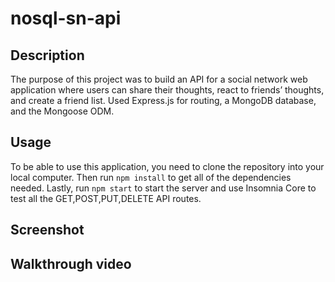 # nosql-sn-api

## Description
The purpose of this project was to build an API for a social network web application where users can share their thoughts, react to friends’ thoughts, and create a friend list. Used Express.js for routing, a MongoDB database, and the Mongoose ODM.

## Usage
To be able to use this application, you need to clone the repository into your local computer.
Then run `npm install` to get all of the dependencies needed. Lastly, run `npm start` to start the server and use Insomnia Core to test all the GET,POST,PUT,DELETE API routes.

## Screenshot

## Walkthrough video